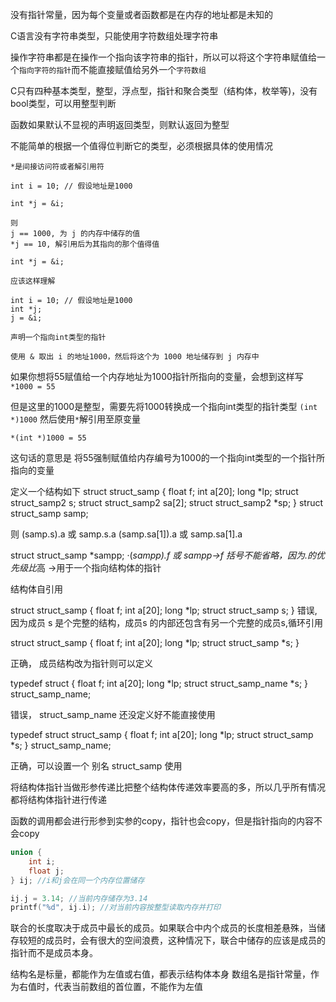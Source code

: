 没有指针常量，因为每个变量或者函数都是在内存的地址都是未知的

C语言没有字符串类型，只能使用字符数组处理字符串

操作字符串都是在操作一个指向该字符串的指针，所以可以将这个字符串赋值给一个`指向字符的指针`而不能直接赋值给另外一个`字符数组`

C只有四种基本类型，整型，浮点型，指针和聚合类型（结构体，枚举等)，没有bool类型，可以用整型判断

函数如果默认不显视的声明返回类型，则默认返回为整型

不能简单的根据一个值得位判断它的类型，必须根据具体的使用情况


`*是间接访问符或者解引用符`
```
int i = 10; // 假设地址是1000

int *j = &i;

则
j == 1000, 为 j 的内存中储存的值
*j == 10, 解引用后为其指向的那个值得值

```

`int *j = &i;`

```
应该这样理解

int i = 10; // 假设地址是1000
int *j;
j = &i;

声明一个指向int类型的指针

使用 & 取出 i 的地址1000，然后将这个为 1000 地址储存到 j 内存中
```



如果你想将55赋值给一个内存地址为1000指针所指向的变量，会想到这样写
`*1000 = 55`

但是这里的1000是整型，需要先将1000转换成一个指向int类型的指针类型  `(int *)1000` 然后使用`*`解引用至原变量

`*(int *)1000 = 55`

这句话的意思是 将55强制赋值给内存编号为1000的一个指向int类型的一个指针所指向的变量


定义一个结构如下
struct struct_samp {
    float f;
    int a[20];
    long *lp;
    struct struct_samp2 s;
    struct struct_samp2 sa[2];
    struct struct_samp2 *sp;
}
struct struct_samp samp;

则
(samp.s).a 或 samp.s.a
(samp.sa[1]).a 或 samp.sa[1].a

struct struct_samp *sampp;
·(*sampp).f 或 sampp->f
括号不能省略，因为.的优先级比*高
->用于一个指向结构体的指针



结构体自引用

struct struct_samp {
    float f;
    int a[20];
    long *lp;
    struct struct_samp s;
}
错误, 因为成员 s 是个完整的结构，成员s 的内部还包含有另一个完整的成员s,循环引用

struct struct_samp {
    float f;
    int a[20];
    long *lp;
    struct struct_samp *s;
}

正确， 成员结构改为指针则可以定义

typedef struct {
    float f;
    int a[20];
    long *lp;
    struct struct_samp_name *s;
} struct_samp_name;

错误， struct_samp_name 还没定义好不能直接使用

typedef struct struct_samp {
    float f;
    int a[20];
    long *lp;
    struct struct_samp *s;
} struct_samp_name;

正确，可以设置一个 别名 struct_samp 使用


将结构体指针当做形参传递比把整个结构体传递效率要高的多，所以几乎所有情况都将结构体指针进行传递

函数的调用都会进行形参到实参的copy，指针也会copy，但是指针指向的内容不会copy

```c
union {
    int i;
    float j;
} ij; //i和j会在同一个内存位置储存

ij.j = 3.14; //当前内存储存为3.14
printf("%d", ij.i); //对当前内容按整型读取内存并打印
```
联合的长度取决于成员中最长的成员。如果联合中内个成员的长度相差悬殊，当储存较短的成员时，会有很大的空间浪费，这种情况下，联合中储存的应该是成员的指针而不是成员本身。

结构名是标量，都能作为左值或右值，都表示结构体本身
数组名是指针常量，作为右值时，代表当前数组的首位置，不能作为左值

